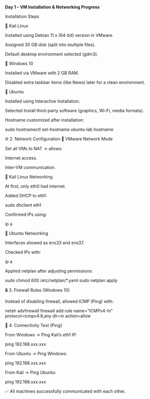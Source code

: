 **Day 1 – VM Installation & Networking Progress**

Installation Steps 

🔹 Kali Linux

Installed using Debian 11.x (64-bit) version in VMware.

Assigned 30 GB disk (split into multiple files).

Default desktop environment selected (gdm3).

🔹 Windows 10

Installed via VMware with 2 GB RAM.

Disabled extra taskbar items (like News) later for a clean environment.

🔹 Ubuntu

Installed using Interactive Installation.

Selected Install third-party software (graphics, Wi-Fi, media formats).

Hostname customized after installation:

sudo hostnamectl set-hostname ubuntu-lab
hostname

🌐 2. Network Configuration
🔹 VMware Network Mode

Set all VMs to NAT → allows:

Internet access.

Inter-VM communication.

🔹 Kali Linux Networking

At first, only eth0 had internet.

Added DHCP to eth1:

sudo dhclient eth1


Confirmed IPs using:

ip a

🔹 Ubuntu Networking

Interfaces showed as ens33 and ens37.

Checked IPs with:

ip a


Applied netplan after adjusting permissions:

sudo chmod 600 /etc/netplan/*.yaml
sudo netplan apply

🔒 3. Firewall Rules (Windows 10)

Instead of disabling firewall, allowed ICMP (Ping) with:

netsh advfirewall firewall add rule name="ICMPv4-In" protocol=icmpv4:8,any dir=in action=allow

📡 4. Connectivity Test (Ping)

From Windows → Ping Kali’s eth1 IP:

ping 192.168.xxx.xxx


From Ubuntu → Ping Windows:

ping 192.168.xxx.xxx


From Kali → Ping Ubuntu:

ping 192.168.xxx.xxx


✅ All machines successfully communicated with each other.